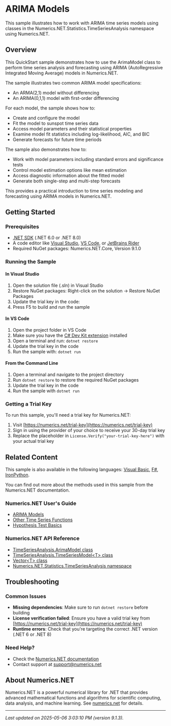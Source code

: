 # ARIMA Models

This sample illustrates how to work with ARIMA time series models using classes in the Numerics.NET.Statistics.TimeSeriesAnalysis namespace using Numerics.NET.

## Overview

This QuickStart sample demonstrates how to use the ArimaModel class to perform time series analysis and 
forecasting using ARIMA (AutoRegressive Integrated Moving Average) models in Numerics.NET.

The sample illustrates two common ARIMA model specifications:
- An ARMA(2,1) model without differencing
- An ARIMA(0,1,1) model with first-order differencing

For each model, the sample shows how to:
- Create and configure the model
- Fit the model to sunspot time series data
- Access model parameters and their statistical properties
- Examine model fit statistics including log-likelihood, AIC, and BIC
- Generate forecasts for future time periods

The sample also demonstrates how to:
- Work with model parameters including standard errors and significance tests
- Control model estimation options like mean estimation
- Access diagnostic information about the fitted model
- Generate both single-step and multi-step forecasts

This provides a practical introduction to time series modeling and forecasting using ARIMA models in 
Numerics.NET.


## Getting Started

### Prerequisites

- [.NET SDK](https://dotnet.microsoft.com/download) (.NET 6.0 or .NET 8.0)
- A code editor like [Visual Studio](https://visualstudio.microsoft.com/), [VS Code](https://code.visualstudio.com/), or [JetBrains Rider](https://www.jetbrains.com/rider/)
- Required NuGet packages: Numerics.NET.Core, Version 9.1.0

### Running the Sample

#### In Visual Studio
1. Open the solution file (.sln) in Visual Studio
2. Restore NuGet packages: Right-click on the solution → Restore NuGet Packages
3. Update the trial key in the code:
4. Press F5 to build and run the sample

#### In VS Code

1. Open the project folder in VS Code
2. Make sure you have the [C# Dev Kit extension](https://marketplace.visualstudio.com/items?itemName=ms-dotnettools.csdevkit) installed
3. Open a terminal and run: `dotnet restore`
4. Update the trial key in the code 
5. Run the sample with: `dotnet run`

#### From the Command Line

1. Open a terminal and navigate to the project directory
2. Run `dotnet restore` to restore the required NuGet packages
3. Update the trial key in the code
4. Run the sample with `dotnet run`

### Getting a Trial Key

To run this sample, you'll need a trial key for Numerics.NET:

1. Visit [https://numerics.net/trial-key](https://numerics.net/trial-key)
2. Sign in using the provider of your choice to receive your 30-day trial key
3. Replace the placeholder in `License.Verify("your-trial-key-here")` with your actual trial key

## Related Content

This sample is also available in the following languages: 
[Visual Basic](https://github.com/NumericsDotNet/quickstart-visualbasic/tree/net8.0/statistics/time-series-analysis/arima-models), [F#](https://github.com/NumericsDotNet/quickstart-fsharp/tree/net8.0/statistics/time-series-analysis/arima-models), [IronPython](https://github.com/NumericsDotNet/quickstart-ironpython/tree/net8.0/statistics/time-series-analysis/arima-models).

You can find out more about the methods used in this sample from the Numerics.NET documentation.

### Numerics.NET User's Guide

- [ARIMA Models](https://numerics.net/documentation/latest/statistics/time-series-analysis/arima-models)
- [Other Time Series Functions](https://numerics.net/documentation/latest/statistics/time-series-analysis/other-time-series-functions)
- [Hypothesis Test Basics](https://numerics.net/documentation/latest/statistics/hypothesis-tests/hypothesis-test-basics)

### Numerics.NET API Reference

- [TimeSeriesAnalysis.ArimaModel class](https://numerics.net/documentation/latest/reference/numerics.net.statistics.timeseriesanalysis.arimamodel)
- [TimeSeriesAnalysis.TimeSeriesModel&lt;T&gt; class](https://numerics.net/documentation/latest/reference/numerics.net.statistics.timeseriesanalysis.timeseriesmodel-1)
- [Vector&lt;T&gt; class](https://numerics.net/documentation/latest/reference/numerics.net.vector-1)
- [Numerics.NET.Statistics.TimeSeriesAnalysis namespace](https://numerics.net/documentation/latest/reference/numerics.net.statistics.timeseriesanalysis)


## Troubleshooting

### Common Issues

- **Missing dependencies**: Make sure to run `dotnet restore` before building
- **License verification failed**: Ensure you have a valid trial key from [https://numerics.net/trial-key](https://numerics.net/trial-key)
- **Runtime errors**: Check that you're targeting the correct .NET version (.NET 6 or .NET 8)

### Need Help?

- Check the [Numerics.NET documentation](https://numerics.net/documentation/)
- Contact support at [support@numerics.net](mailto:support@numerics.net?subject=ArimaModels%20QuickStart%20Sample%20%28C%23%29)

## About Numerics.NET

Numerics.NET is a powerful numerical library for .NET that provides advanced mathematical 
functions and algorithms for scientific computing, data analysis, and machine learning.
See [numerics.net](https://numerics.net) for details.

---

_Last updated on 2025-05-06 3:03:10 PM (version 9.1.3)._
